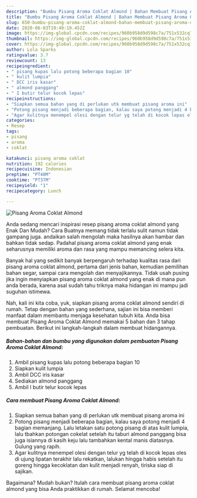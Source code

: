 ```yaml
---
description: "Bumbu Pisang Aroma Coklat Almond | Bahan Membuat Pisang Aroma Coklat Almond Yang Menggugah Selera"
title: "Bumbu Pisang Aroma Coklat Almond | Bahan Membuat Pisang Aroma Coklat Almond Yang Menggugah Selera"
slug: 650-bumbu-pisang-aroma-coklat-almond-bahan-membuat-pisang-aroma-coklat-almond-yang-menggugah-selera
date: 2020-06-03T19:49:19.452Z
image: https://img-global.cpcdn.com/recipes/960b958d9d598c7a/751x532cq70/pisang-aroma-coklat-almond-foto-resep-utama.jpg
thumbnail: https://img-global.cpcdn.com/recipes/960b958d9d598c7a/751x532cq70/pisang-aroma-coklat-almond-foto-resep-utama.jpg
cover: https://img-global.cpcdn.com/recipes/960b958d9d598c7a/751x532cq70/pisang-aroma-coklat-almond-foto-resep-utama.jpg
author: Lola Sparks
ratingvalue: 3.7
reviewcount: 13
recipeingredient:
- " pisang kupas lalu potong beberapa bagian 10"
- " kulit lumpia"
- " DCC iris kasar"
- " almond panggang"
- " I butir telur kocok lepas"
recipeinstructions:
- "Siapkan semua bahan yang di perlukan utk membuat pisang aroma ini"
- "Potong pisang menjadi beberapa bagian, kalau saya potong menjadi 4 bagian memanjang. Lalu letakan satu potong pisang di atas kulit lumpia, lalu tbahkan potongan cokelat setelah itu taburi almond panggang bisa juga isiannya di kasih keju lalu tambahkan kental manis diatasnya. Gulung yang rapih."
- "Agar kulitnya menempel olesi dengan telur yg telah di kocok lepas oles di ujung lipatan terakhir lalu rekatkan, lalukan hingga habis setelah itu goreng hingga kecoklatan dan kulit menjadi renyah, tiriska siap di sajikan."
categories:
- Resep
tags:
- pisang
- aroma
- coklat

katakunci: pisang aroma coklat 
nutrition: 192 calories
recipecuisine: Indonesian
preptime: "PT40M"
cooktime: "PT37M"
recipeyield: "1"
recipecategory: Lunch

---
```



![Pisang Aroma Coklat Almond](https://img-global.cpcdn.com/recipes/960b958d9d598c7a/751x532cq70/pisang-aroma-coklat-almond-foto-resep-utama.jpg)

Anda sedang mencari inspirasi resep pisang aroma coklat almond yang Enak Dan Mudah? Cara Buatnya memang tidak terlalu sulit namun tidak gampang juga. andaikan salah mengolah maka hasilnya akan hambar dan bahkan tidak sedap. Padahal pisang aroma coklat almond yang enak seharusnya memiliki aroma dan rasa yang mampu memancing selera kita.

Banyak hal yang sedikit banyak berpengaruh terhadap kualitas rasa dari pisang aroma coklat almond, pertama dari jenis bahan, kemudian pemilihan bahan segar, sampai cara mengolah dan menyajikannya. Tidak usah pusing jika ingin menyiapkan pisang aroma coklat almond yang enak di mana pun anda berada, karena asal sudah tahu triknya maka hidangan ini mampu jadi suguhan istimewa.




Nah, kali ini kita coba, yuk, siapkan pisang aroma coklat almond sendiri di rumah. Tetap dengan bahan yang sederhana, sajian ini bisa memberi manfaat dalam membantu menjaga kesehatan tubuh kita. Anda bisa membuat Pisang Aroma Coklat Almond memakai 5 bahan dan 3 tahap pembuatan. Berikut ini langkah-langkah dalam membuat hidangannya.

<!--inarticleads1-->

##### Bahan-bahan dan bumbu yang digunakan dalam pembuatan Pisang Aroma Coklat Almond:

1. Ambil  pisang kupas lalu potong beberapa bagian 10
1. Siapkan  kulit lumpia
1. Ambil  DCC iris kasar
1. Sediakan  almond panggang
1. Ambil  I butir telur kocok lepas




<!--inarticleads2-->

##### Cara membuat Pisang Aroma Coklat Almond:

1. Siapkan semua bahan yang di perlukan utk membuat pisang aroma ini
1. Potong pisang menjadi beberapa bagian, kalau saya potong menjadi 4 bagian memanjang. Lalu letakan satu potong pisang di atas kulit lumpia, lalu tbahkan potongan cokelat setelah itu taburi almond panggang bisa juga isiannya di kasih keju lalu tambahkan kental manis diatasnya. Gulung yang rapih.
1. Agar kulitnya menempel olesi dengan telur yg telah di kocok lepas oles di ujung lipatan terakhir lalu rekatkan, lalukan hingga habis setelah itu goreng hingga kecoklatan dan kulit menjadi renyah, tiriska siap di sajikan.




Bagaimana? Mudah bukan? Itulah cara membuat pisang aroma coklat almond yang bisa Anda praktikkan di rumah. Selamat mencoba!
